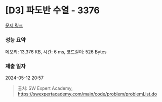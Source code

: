 # [D3] 파도반 수열 - 3376 

[문제 링크](https://swexpertacademy.com/main/code/problem/problemDetail.do?contestProbId=AWD3Y27q3QIDFAUZ) 

### 성능 요약

메모리: 13,376 KB, 시간: 6 ms, 코드길이: 526 Bytes

### 제출 일자

2024-05-12 20:57



> 출처: SW Expert Academy, https://swexpertacademy.com/main/code/problem/problemList.do